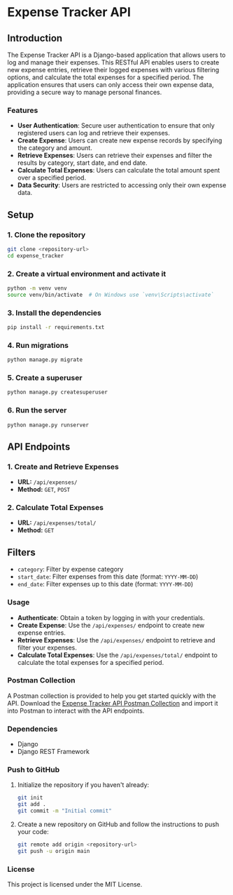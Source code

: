 # Expense Tracker API

## Introduction

The Expense Tracker API is a Django-based application that allows users to log and manage their expenses. This RESTful API enables users to create new expense entries, retrieve their logged expenses with various filtering options, and calculate the total expenses for a specified period. The application ensures that users can only access their own expense data, providing a secure way to manage personal finances.

### Features

- **User Authentication**: Secure user authentication to ensure that only registered users can log and retrieve their expenses.
- **Create Expense**: Users can create new expense records by specifying the category and amount.
- **Retrieve Expenses**: Users can retrieve their expenses and filter the results by category, start date, and end date.
- **Calculate Total Expenses**: Users can calculate the total amount spent over a specified period.
- **Data Security**: Users are restricted to accessing only their own expense data.

## Setup

### 1. Clone the repository

```bash
git clone <repository-url>
cd expense_tracker
```

### 2. Create a virtual environment and activate it

```bash
python -m venv venv
source venv/bin/activate  # On Windows use `venv\Scripts\activate`
```

### 3. Install the dependencies

```bash
pip install -r requirements.txt
```

### 4. Run migrations

```bash
python manage.py migrate
```

### 5. Create a superuser

```bash
python manage.py createsuperuser
```

### 6. Run the server

```bash
python manage.py runserver
```

## API Endpoints

### 1. Create and Retrieve Expenses

- **URL:** `/api/expenses/`
- **Method:** `GET`, `POST`

### 2. Calculate Total Expenses

- **URL:** `/api/expenses/total/`
- **Method:** `GET`

## Filters

- `category`: Filter by expense category
- `start_date`: Filter expenses from this date (format: `YYYY-MM-DD`)
- `end_date`: Filter expenses up to this date (format: `YYYY-MM-DD`)

### Usage

- **Authenticate**: Obtain a token by logging in with your credentials.
- **Create Expense**: Use the `/api/expenses/` endpoint to create new expense entries.
- **Retrieve Expenses**: Use the `/api/expenses/` endpoint to retrieve and filter your expenses.
- **Calculate Total Expenses**: Use the `/api/expenses/total/` endpoint to calculate the total expenses for a specified period.

### Postman Collection

A Postman collection is provided to help you get started quickly with the API. Download the [Expense Tracker API Postman Collection](Expense_Tracker_API.postman_collection.json) and import it into Postman to interact with the API endpoints.

### Dependencies

- Django
- Django REST Framework

### Push to GitHub

1. Initialize the repository if you haven't already:

    ```bash
    git init
    git add .
    git commit -m "Initial commit"
    ```

2. Create a new repository on GitHub and follow the instructions to push your code:

    ```bash
    git remote add origin <repository-url>
    git push -u origin main
    ```

### License

This project is licensed under the MIT License.